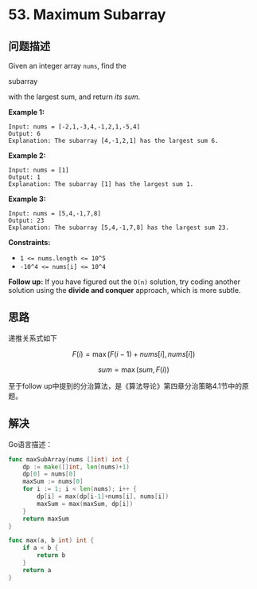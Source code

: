 # 53. Maximum Subarray

## 问题描述

Given an integer array `nums`, find the

subarray

 with the largest sum, and return *its sum*.

**Example 1:**

```
Input: nums = [-2,1,-3,4,-1,2,1,-5,4]
Output: 6
Explanation: The subarray [4,-1,2,1] has the largest sum 6.
```

**Example 2:**

```
Input: nums = [1]
Output: 1
Explanation: The subarray [1] has the largest sum 1.
```

**Example 3:**

```
Input: nums = [5,4,-1,7,8]
Output: 23
Explanation: The subarray [5,4,-1,7,8] has the largest sum 23.
```

**Constraints:**

- `1 <= nums.length <= 10^5`
- `-10^4 <= nums[i] <= 10^4`

**Follow up:** If you have figured out the `O(n)` solution, try coding another solution using the **divide and conquer** approach, which is more subtle.

## 思路

递推关系式如下

$$
F(i)=\max(F(i-1)+nums[i], nums[i])
$$

$$
sum=\max(sum,F(i))
$$

至于follow up中提到的分治算法，是《算法导论》第四章分治策略4.1节中的原题。

## 解决

Go语言描述：

```go
func maxSubArray(nums []int) int {
    dp := make([]int, len(nums)+1)
    dp[0] = nums[0]
    maxSum := nums[0]
    for i := 1; i < len(nums); i++ {
        dp[i] = max(dp[i-1]+nums[i], nums[i])
        maxSum = max(maxSum, dp[i])
    }
    return maxSum
}

func max(a, b int) int {
    if a < b {
        return b
    }
    return a
}
```
